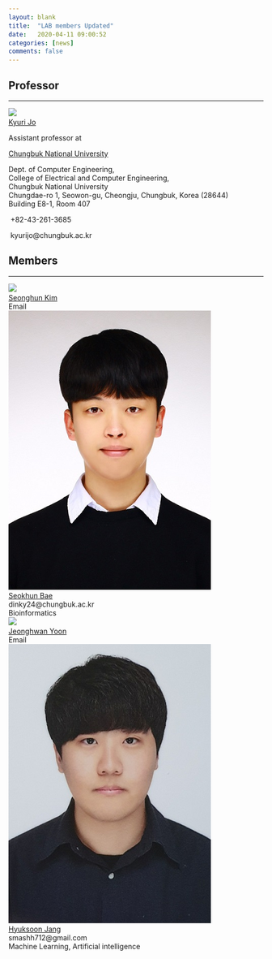 ```yaml
---
layout: blank
title:  "LAB members Updated"
date:   2020-04-11 09:00:52
categories: [news]
comments: false
---
```


## Professor

***
<head>
<meta name="viewport" content="width=device-width, initial-scale=1.0, user-scalable=yes, 
maximum-scale=1.0, minimum-scale=1.0">
	</head>
<div class="prof-container">
	<div class="profile">
	<a href="https://kyurijo.github.io/" target="_blank">
	<img src="https://kyurijo.github.io/images/KyuriJo_round.png">
	</a>
	</div>
	<div>
	<div class="name"><a href="https://kyurijo.github.io/" target="_blank">Kyuri Jo</a></div>
            <p>Assistant professor at</p>
            <p><a href="http://computer.chungbuk.ac.kr" target="_blank">Chungbuk National University</a></p>
            <p>Dept. of Computer Engineering,<br>
               College of Electrical and Computer Engineering,<br>
               Chungbuk National University<br>
               Chungdae-ro 1, Seowon-gu, Cheongju, Chungbuk, Korea (28644)<br>
               Building E8-1, Room 407</p>
            <p><i class="fa fa-phone"></i>&nbsp;+82-43-261-3685</p>
            <p><i class="fa fa-envelope"></i>&nbsp;kyurijo@chungbuk.ac.kr</p>
	</div>
</div>

## Members

***
<div>
	<div class="profile">
	<a href="" target="_blank">
	<img src="https://cdn.pixabay.com/photo/2015/10/05/22/37/blank-profile-picture-973460_960_720.png">
	</a>
	</div>
	<div>
	<div><a href="" target="_blank">Seonghun Kim</a></div>
	<div>Email</div>
	</div>
</div>
<div class="mem-container">
	<div>
	<div class="profile">
	<a href="" target="_blank">
	<img src="/img/sh.jpg">
	</a>
	</div>
	<div>
	<div><a href="" target="_blank">Seokhun Bae</a></div>
	<div>dinky24@chungbuk.ac.kr</div>
	<div>Bioinformatics</div>
	</div>
	<div class="profile">
	<a href="" target="_blank">
	<img src="https://cdn.pixabay.com/photo/2015/10/05/22/37/blank-profile-picture-973460_960_720.png">
	</a>
	</div>
	<div>
	<div><a href="" target="_blank">Jeonghwan Yoon</a></div>
	<div>Email</div>
	</div>
	<div>
	<div class="profile">
	<a href="" target="_blank">
	<img src="/img/hs.jpg">
	</a>
	</div>
	<div>
	<div><a href="" target="_blank">Hyuksoon Jang</a></div>
	<div>smashh712@gmail.com</div>
	<div>Machine Learning, Artificial intelligence</div>
	</div>

